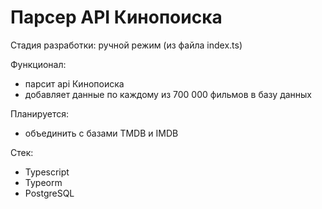 # Парсер API Кинопоиска

Cтадия разработки: ручной режим (из файла index.ts)

Функционал: 
- парсит api Кинопоиска
- добавляет данные по каждому из 700 000 фильмов в базу данных

Планируется:
- объединить с базами TMDB и IMDB

Стек:
 - Typescript
 - Typeorm
 - PostgreSQL



